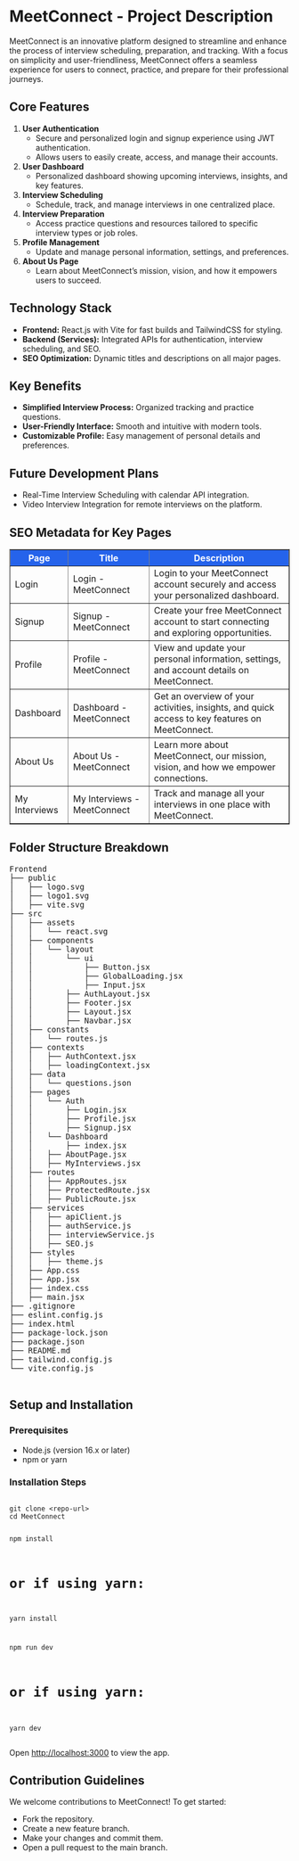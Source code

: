 <!DOCTYPE html>
<html lang="en">
<head>
  <meta charset="UTF-8" />
  <meta name="viewport" content="width=device-width, initial-scale=1" />
  <title>MeetConnect - README</title>
</head>
<body>
  <h1>MeetConnect - Project Description</h1>

  <p>
    MeetConnect is an innovative platform designed to streamline and enhance the process of interview scheduling,
    preparation, and tracking. With a focus on simplicity and user-friendliness, MeetConnect offers a seamless
    experience for users to connect, practice, and prepare for their professional journeys.
  </p>

  <h2>Core Features</h2>
  <ol>
    <li>
      <strong>User Authentication</strong>
      <ul>
        <li>Secure and personalized login and signup experience using JWT authentication.</li>
        <li>Allows users to easily create, access, and manage their accounts.</li>
      </ul>
    </li>
    <li>
      <strong>User Dashboard</strong>
      <ul>
        <li>Personalized dashboard showing upcoming interviews, insights, and key features.</li>
      </ul>
    </li>
    <li>
      <strong>Interview Scheduling</strong>
      <ul>
        <li>Schedule, track, and manage interviews in one centralized place.</li>
      </ul>
    </li>
    <li>
      <strong>Interview Preparation</strong>
      <ul>
        <li>Access practice questions and resources tailored to specific interview types or job roles.</li>
      </ul>
    </li>
    <li>
      <strong>Profile Management</strong>
      <ul>
        <li>Update and manage personal information, settings, and preferences.</li>
      </ul>
    </li>
    <li>
      <strong>About Us Page</strong>
      <ul>
        <li>Learn about MeetConnect’s mission, vision, and how it empowers users to succeed.</li>
      </ul>
    </li>
  </ol>

  <h2>Technology Stack</h2>
  <ul>
    <li><strong>Frontend:</strong> React.js with Vite for fast builds and TailwindCSS for styling.</li>
    <li><strong>Backend (Services):</strong> Integrated APIs for authentication, interview scheduling, and SEO.</li>
    <li><strong>SEO Optimization:</strong> Dynamic titles and descriptions on all major pages.</li>
  </ul>

  <h2>Key Benefits</h2>
  <ul>
    <li><strong>Simplified Interview Process:</strong> Organized tracking and practice questions.</li>
    <li><strong>User-Friendly Interface:</strong> Smooth and intuitive with modern tools.</li>
    <li><strong>Customizable Profile:</strong> Easy management of personal details and preferences.</li>
  </ul>

  <h2>Future Development Plans</h2>
  <ul>
    <li>Real-Time Interview Scheduling with calendar API integration.</li>
    <li>Video Interview Integration for remote interviews on the platform.</li>
  </ul>

  <h2>SEO Metadata for Key Pages</h2>
  <table border="1" cellpadding="8" cellspacing="0" style="border-collapse: collapse; width: 100%;">
    <thead>
      <tr style="background-color: #2563eb; color: white;">
        <th>Page</th>
        <th>Title</th>
        <th>Description</th>
      </tr>
    </thead>
    <tbody>
      <tr>
        <td>Login</td>
        <td>Login - MeetConnect</td>
        <td>Login to your MeetConnect account securely and access your personalized dashboard.</td>
      </tr>
      <tr>
        <td>Signup</td>
        <td>Signup - MeetConnect</td>
        <td>Create your free MeetConnect account to start connecting and exploring opportunities.</td>
      </tr>
      <tr>
        <td>Profile</td>
        <td>Profile - MeetConnect</td>
        <td>View and update your personal information, settings, and account details on MeetConnect.</td>
      </tr>
      <tr>
        <td>Dashboard</td>
        <td>Dashboard - MeetConnect</td>
        <td>Get an overview of your activities, insights, and quick access to key features on MeetConnect.</td>
      </tr>
      <tr>
        <td>About Us</td>
        <td>About Us - MeetConnect</td>
        <td>Learn more about MeetConnect, our mission, vision, and how we empower connections.</td>
      </tr>
      <tr>
        <td>My Interviews</td>
        <td>My Interviews - MeetConnect</td>
        <td>Track and manage all your interviews in one place with MeetConnect.</td>
      </tr>
    </tbody>
  </table>

  <h2>Folder Structure Breakdown</h2>
  <pre>
Frontend
├── public
│   ├── logo.svg
│   ├── logo1.svg
│   ├── vite.svg
├── src
│   ├── assets
│   │   └── react.svg
│   ├── components
│   │   └── layout
│   │       └── ui
│   │           ├── Button.jsx
│   │           ├── GlobalLoading.jsx
│   │           ├── Input.jsx
│   │       ├── AuthLayout.jsx
│   │       ├── Footer.jsx
│   │       ├── Layout.jsx
│   │       ├── Navbar.jsx
│   ├── constants
│   │   └── routes.js
│   ├── contexts
│   │   ├── AuthContext.jsx
│   │   ├── loadingContext.jsx
│   ├── data
│   │   └── questions.json
│   ├── pages
│   │   └── Auth
│   │       ├── Login.jsx
│   │       ├── Profile.jsx
│   │       ├── Signup.jsx
│   │   └── Dashboard
│   │       ├── index.jsx
│   │   ├── AboutPage.jsx
│   │   ├── MyInterviews.jsx
│   ├── routes
│   │   ├── AppRoutes.jsx
│   │   ├── ProtectedRoute.jsx
│   │   ├── PublicRoute.jsx
│   ├── services
│   │   ├── apiClient.js
│   │   ├── authService.js
│   │   ├── interviewService.js
│   │   ├── SEO.js
│   ├── styles
│   │   ├── theme.js
│   ├── App.css
│   ├── App.jsx
│   ├── index.css
│   ├── main.jsx
├── .gitignore
├── eslint.config.js
├── index.html
├── package-lock.json
├── package.json
├── README.md
├── tailwind.config.js
└── vite.config.js
  </pre>

  <h2>Setup and Installation</h2>

  <h3>Prerequisites</h3>
  <ul>
    <li>Node.js (version 16.x or later)</li>
    <li>npm or yarn</li>
  </ul>

  <h3>Installation Steps</h3>
  <pre><code>
git clone &lt;repo-url&gt;
cd MeetConnect

npm install
# or if using yarn:
yarn install

npm run dev
# or if using yarn:
yarn dev
  </code></pre>

  <p>Open <a href="http://localhost:3000" target="_blank" rel="noopener noreferrer">http://localhost:3000</a> to view the app.</p>

  <h2>Contribution Guidelines</h2>
  <p>We welcome contributions to MeetConnect! To get started:</p>
  <ul>
    <li>Fork the repository.</li>
    <li>Create a new feature branch.</li>
    <li>Make your changes and commit them.</li>
    <li>Open a pull request to the main branch.</li>
  </ul>
</body>
</html>
